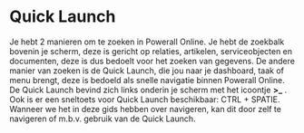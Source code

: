 # Quick Launch
Je hebt 2 manieren om te zoeken in Powerall Online. 
Je hebt de zoekbalk bovenin je scherm, deze is gericht op relaties, artikelen, serviceobjecten en documenten, deze is dus bedoelt voor het zoeken van gegevens. 
De andere manier van zoeken is de Quick Launch, die jou naar je dashboard, taak of menu brengt, deze is bedoeld als snelle navigatie binnen Powerall Online.
De Quick Launch bevind zich links onderin je scherm met het icoontje **>_** . 
Ook is er een sneltoets voor Quick Launch beschikbaar: CTRL + SPATIE.
Wanneer we het in deze gids hebben over navigeren, kan dit door zelf te navigeren of m.b.v. gebruik van de Quick Launch. 

